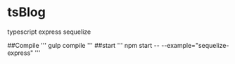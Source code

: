 # tsBlog
typescript express sequelize 

##Compile
'''
gulp compile
'''
##start
'''
npm start -- --example="sequelize-express"
'''
